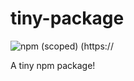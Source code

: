 # tiny-package
![npm (scoped)](https://img.shields.io/npm/v/@zachariabachtiar/tiny)
(https://

A tiny npm package!
